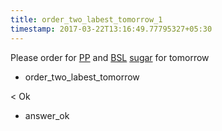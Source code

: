 ```yaml
---
title: order_two_labest_tomorrow_1
timestamp: 2017-03-22T13:16:49.77795327+05:30
---
```


Please order for [PP](labtest_name_1) and [BSL](labtest_name_2) [sugar](labtest_name_2) for tomorrow
* order_two_labest_tomorrow

< Ok
* answer_ok
